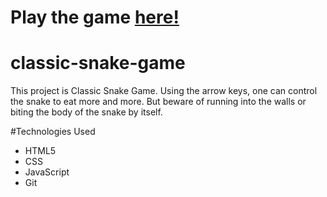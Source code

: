 # Play the game [here!](https://classic-snake-game-js.netlify.app/)



# classic-snake-game
This project is Classic Snake Game. Using the arrow keys, one can control the snake to eat more and more. But beware of running into the walls or biting the body of the snake by itself.

#Technologies Used
- HTML5
- CSS
- JavaScript
- Git
